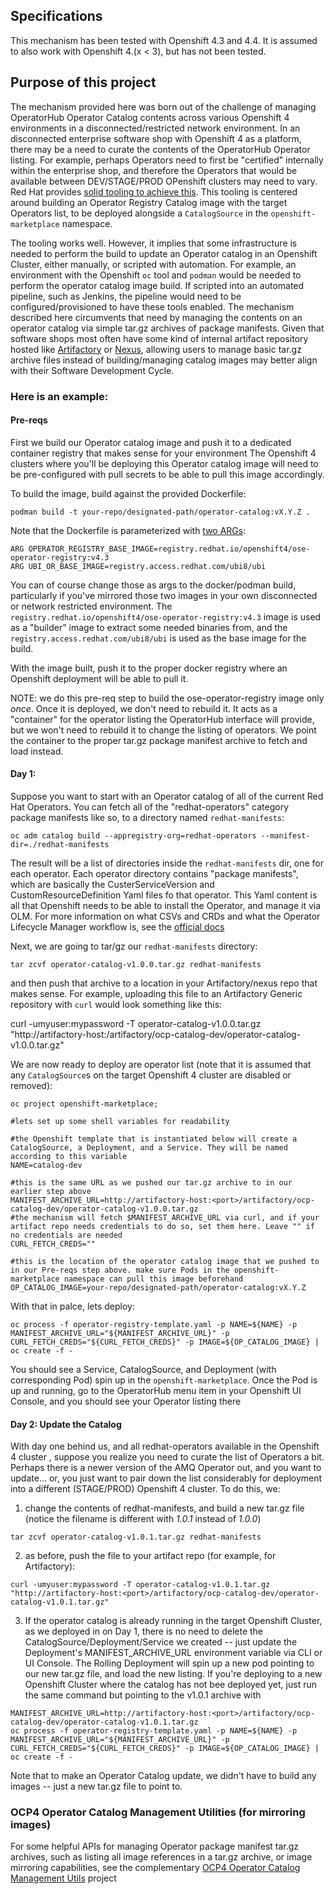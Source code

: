 
## Specifications

This mechanism has been tested with Openshift 4.3 and 4.4. It is assumed to also work with Openshift 4.(x < 3), but has not been tested.

## Purpose of this project

The mechanism provided here was born out of the challenge of managing OperatorHub Operator Catalog contents across various Openshift 4 environments in a disconnected/restricted network environment. In an disconnected enterprise software shop with Openshift 4 as a platform, there may be a need to curate the contents of the OperatorHub Operator listing. For example, perhaps Operators need to first be "certified" internally within the enterprise shop, and therefore the Operators that would be available between DEV/STAGE/PROD OPenshift clusters may need to vary. Red Hat provides [solid tooling to achieve this](https://docs.openshift.com/container-platform/4.3/operators/olm-restricted-networks.html). This tooling is  centered around building an Operator Registry Catalog image with the target Operators list, to be deployed alongside a `CatalogSource` in the `openshift-marketplace` namespace. 

The tooling works well. However, it implies that some infrastructure is needed to perform the build to update an Operator catalog in an Openshift Cluster, either manually, or scripted with automation. For example, an environment with the Openshift `oc` tool and `podman` would be needed to perform the operator catalog image build. If scripted into an automated pipeline, such as Jenkins, the pipeline would need to be configured/provisioned to have these tools enabled. The mechanism described here circumvents that need by managing the contents on an operator catalog via simple tar.gz archives of package manifests. Given that software shops most often have some kind of internal artifact repository hosted like [Artifactory](https://jfrog.com/artifactory/) or [Nexus](https://www.sonatype.com/product-nexus-repository), allowing users to manage basic tar.gz archive files instead of building/managing catalog images may better align with their Software Development Cycle. 



### Here is an example:

#### Pre-reqs
First we build our Operator catalog image and push it to a dedicated container registry that makes sense for your environment The Openshift 4 clusters where you'll be deploying this Operator catalog image will need to be pre-configured with pull secrets to be able to pull this image accordingly. 

To build the image, build against the provided Dockerfile:
```
podman build -t your-repo/designated-path/operator-catalog:vX.Y.Z . 
```
Note that the Dockerfile is parameterized with [two ARGs](https://github.com/ldojo/ocp4-operator-catalog-pipeline/blob/master/Dockerfile#L1):
```
ARG OPERATOR_REGISTRY_BASE_IMAGE=registry.redhat.io/openshift4/ose-operator-registry:v4.3
ARG UBI_OR_BASE_IMAGE=registry.access.redhat.com/ubi8/ubi
```
You can of course change those as args to the docker/podman build, particularly if you've mirrored those two images in your own disconnected or network restricted environment. The `registry.redhat.io/openshift4/ose-operator-registry:v4.3` image is used as a "builder" image to extract some needed binaries from, and the `registry.access.redhat.com/ubi8/ubi` is used as the base image for the build.

With the image built, push it to the proper docker registry where an Openshift deployment will be able to pull it. 

NOTE: we do this pre-req step to build the ose-operator-registry image only *once*. Once it is deployed, we don't need to rebuild it. It acts as a "container" for the operator listing the OperatorHub interface will provide, but we won't need to rebuild it to change the listing of operators. We point the container to the proper tar.gz package manifest archive to fetch and load instead. 

#### Day 1: 

Suppose you want to start with an Operator catalog of all of the current Red Hat Operators. You can fetch all of the "redhat-operators" category package manifests like so, to a directory named `redhat-manifests`:
```
oc adm catalog build --appregistry-org=redhat-operators --manifest-dir=./redhat-manifests
```

The result will be a list of directories inside the `redhat-manifests` dir, one for each operator. Each operator directory contains "package manifests", which are basically the CusterServiceVersion and CustomResourceDefinition Yaml files fo that operator. This Yaml content is all that Openshift needs to be able to install the Operator, and manage it via OLM. For more information on what CSVs and CRDs and what the Operator Lifecycle Manager workflow is, see the [official docs](https://docs.openshift.com/container-platform/4.3/operators/understanding_olm/olm-understanding-olm.html)

Next, we are going to tar/gz our `redhat-manifests` directory:
```
tar zcvf operator-catalog-v1.0.0.tar.gz redhat-manifests
```

and then push that archive to a location in your Artifactory/nexus repo that makes sense. For example, uploading this file to an Artifactory Generic repository with `curl` would look something like this:

curl -umyuser:mypassword -T operator-catalog-v1.0.0.tar.gz "http://artifactory-host:<port>/artifactory/ocp-catalog-dev/operator-catalog-v1.0.0.tar.gz"

We are now ready to deploy are operator list (note that it is assumed that any `CatalogSource`s on the target Openshift 4 cluster are disabled or removed):

```
oc project openshift-marketplace;

#lets set up some shell variables for readability

#the Openshift template that is instantiated below will create a CatalogSource, a Deployment, and a Service. They will be named according to this variable
NAME=catalog-dev

#this is the same URL as we pushed our tar.gz archive to in our earlier step above
MANIFEST_ARCHIVE_URL=http://artifactory-host:<port>/artifactory/ocp-catalog-dev/operator-catalog-v1.0.0.tar.gz
#the mechanism will fetch $MANIFEST_ARCHIVE_URL via curl, and if your artifact repo needs credentials to do so, set them here. Leave "" if no credentials are needed
CURL_FETCH_CREDS=""

#this is the location of the operator catalog image that we pushed to in our Pre-reqs step above. make sure Pods in the openshift-marketplace namespace can pull this image beforehand
OP_CATALOG_IMAGE=your-repo/designated-path/operator-catalog:vX.Y.Z
```

With that in palce, lets deploy:
```
oc process -f operator-registry-template.yaml -p NAME=${NAME} -p MANIFEST_ARCHIVE_URL="${MANIFEST_ARCHIVE_URL}" -p CURL_FETCH_CREDS="${CURL_FETCH_CREDS}" -p IMAGE=${OP_CATALOG_IMAGE} | oc create -f -
```

You should see a Service, CatalogSource, and Deployment (with corresponding Pod) spin up in the `openshift-marketplace`. 
Once the Pod is up and running, go to the OperatorHub menu item in your Openshift UI Console, and you should see your Operator listing there


#### Day 2: Update the Catalog

With day one behind us, and all redhat-operators available in the Openshift 4 cluster , suppose you realize you need to curate the list of Operators a bit. Perhaps there is a newer version of the AMQ Operator out, and you want to update... or, you just want to pair down the list considerably for deployment into a different (STAGE/PROD) Openshift 4 cluster. To do this, we:
1. change the contents of redhat-manifests, and build a new tar.gz file (notice the filename is different with *1.0.1* instead of *1.0.0*)
```
tar zcvf operator-catalog-v1.0.1.tar.gz redhat-manifests
```

2. as before, push the file to your artifact repo (for example, for Artifactory):
```
curl -umyuser:mypassword -T operator-catalog-v1.0.1.tar.gz "http://artifactory-host:<port>/artifactory/ocp-catalog-dev/operator-catalog-v1.0.1.tar.gz"
```

3. If the operator catalog is already running in the target Openshift Cluster, as we deployed in on Day 1, there is no need to delete the CatalogSource/Deployment/Service we created -- just update the Deployment's MANIFEST_ARCHIVE_URL environment variable via CLI or UI Console. The Rolling Deployment will spin up a new pod pointing to our new tar.gz file, and load the new listing. If you're deploying to a new Openshift Cluster where the catalog has not bee deployed yet, just run the same command but pointing to the v1.0.1 archive with 
```
MANIFEST_ARCHIVE_URL=http://artifactory-host:<port>/artifactory/ocp-catalog-dev/operator-catalog-v1.0.1.tar.gz
oc process -f operator-registry-template.yaml -p NAME=${NAME} -p MANIFEST_ARCHIVE_URL="${MANIFEST_ARCHIVE_URL}" -p CURL_FETCH_CREDS="${CURL_FETCH_CREDS}" -p IMAGE=${OP_CATALOG_IMAGE} | oc create -f -
```

Note that to make an Operator Catalog update, we didn't have to build any images -- just a new tar.gz file to point to. 

### OCP4 Operator Catalog Management Utilities (for mirroring images)
For some helpful APIs for managing Operator package manifest tar.gz archives, such as listing all image references in a tar.gz archive, or image mirroring capabilities, see the complementary [OCP4 Operator Catalog Management Utils](https://github.com/ldojo/ocp4-operator-catalog-management-utils) project

